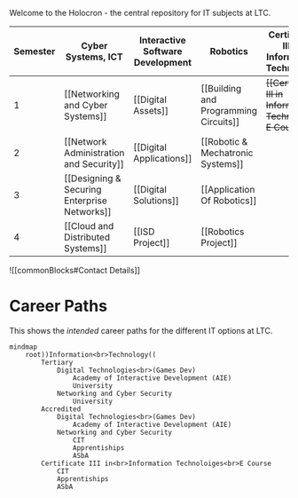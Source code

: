 
Welcome to the Holocron - the central repository for IT subjects at LTC. 

| Semester | Cyber Systems, ICT                           | Interactive Software Development | Robotics                              | Certificate III in Information Technology | ~~Website Development<br>Remote Learning~~ |
| -------- | -------------------------------------------- | -------------------------------- | ------------------------------------- | ----------------------------------------- | ------------------------------------------ |
| 1        | [[Networking and Cyber Systems]]             | [[Digital Assets]]               | [[Building and Programming Circuits]] | ~~[[Certificate III in Information Technology E Course]]~~                  | ~~[[Digital Assets (Flask)]]~~             |
| 2        | [[Network Administration and Security]]      | [[Digital Applications]]         | [[Robotic & Mechatronic Systems]]     |                                           | ~~[[DigitalApplications-Flask]]~~          |
| 3        | [[Designing & Securing Enterprise Networks]] | [[Digital Solutions]]            | [[Application Of Robotics]]           |                                           |                                            |
| 4        | [[Cloud and Distributed Systems]]            | [[ISD Project]]                  | [[Robotics Project]]                  |                                           |                                            |

![[commonBlocks#Contact Details]]

# Career Paths

This shows the *intended* career paths for the different IT options at LTC.

```mermaid
mindmap
	root))Information<br>Technology((
		Tertiary
			Digital Technologies<br>(Games Dev)
				Academy of Interactive Development (AIE)
				University
			Networking and Cyber Security
				University
		Accredited
			Digital Technologies<br>(Games Dev)
				Academy of Interactive Development (AIE)
			Networking and Cyber Security
				CIT
				Apprentiships
				ASbA
		Certificate III in<br>Information Technoloiges<br>E Course
			CIT
			Apprentiships
			ASbA
```
